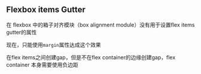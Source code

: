 
## Flexbox items Gutter
在 flexbox 中的箱子对齐模块（box alignment module）没有用于设置flex items gutter的属性

现在，只能使用`margin`属性达成这个效果

在flex items之间创建gap，但是不在flex container的边缘创建gap，flex container 本身需要使用负边距